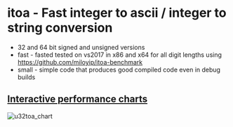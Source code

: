 # itoa - Fast integer to ascii / integer to string conversion
- 32 and 64 bit signed and unsigned versions
- fast - fasted tested on vs2017 in x86 and x64 for all digit lengths using https://github.com/miloyip/itoa-benchmark
- small - simple code that produces good compiled code even in debug builds

## **[Interactive performance charts](https://jeaiii.github.io/itoa/)**

![u32toa_chart](https://github.com/jeaiii/itoa/blob/master/chart.png)
